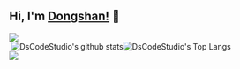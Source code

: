 <!--
 * @Author: DSCode
 * @Date: 2020-10-10 16:49:48
 * @Copyright 2020 DSCode
 * @Open Source License: MIT
 * @LastEditTime: 2020-10-31 16:18:51
 * @FilePath: \DsCodeStudio\README.md
 * @Description:
-->

## Hi, I'm [Dongshan!](https://github.dscode.top) 👋

<img src="https://github.dscode.top/assets/images/community-c4522fb406f9f37065d008cf632eeea0.svg" />
<div style="display:flex">
<img align="right" src="https://github-readme-stats.dscodestudio.vercel.app/api?username=DsCodeStudio&count_private=true&show_icons=true" alt="DsCodeStudio's github stats"/>
<img align="left" src="https://github-readme-stats.dscodestudio.vercel.app/api/top-langs/?username=DsCodeStudio&langs_count=10&layout=compact" alt="DsCodeStudio's Top Langs"/>
</div>
<img align="center" src="https://github-readme-stats-ogey2dcam.vercel.app/api/wakatime?username=DsCodeStudio"/>
